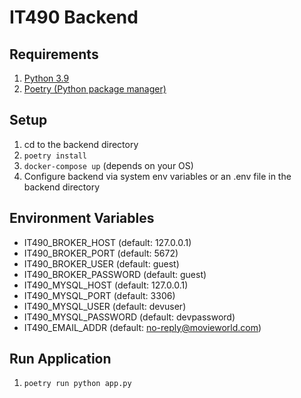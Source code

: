 # IT490 Backend

## Requirements
1. [Python 3.9](https://www.python.org/downloads/)
2. [Poetry (Python package manager)](https://python-poetry.org/docs/master/#installation)

## Setup
1. cd to the backend directory
2. `poetry install`
3. `docker-compose up` (depends on your OS)
4. Configure backend via system env variables or an .env file in the backend directory

## Environment Variables
- IT490_BROKER_HOST (default: 127.0.0.1)
- IT490_BROKER_PORT (default: 5672)
- IT490_BROKER_USER (default: guest)
- IT490_BROKER_PASSWORD (default: guest)
- IT490_MYSQL_HOST (default: 127.0.0.1)
- IT490_MYSQL_PORT (default: 3306)
- IT490_MYSQL_USER (default: devuser)
- IT490_MYSQL_PASSWORD (default: devpassword)
- IT490_EMAIL_ADDR (default: no-reply@movieworld.com)

## Run Application
1. `poetry run python app.py`
